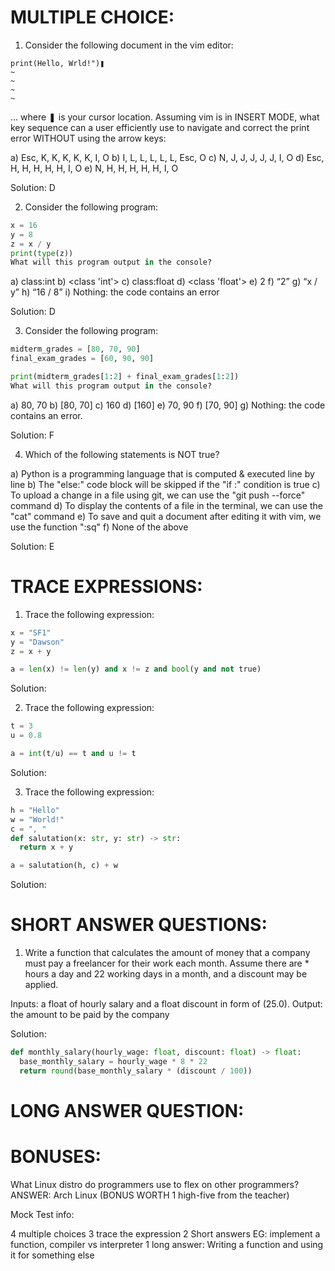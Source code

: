 # MULTIPLE CHOICE:

1. Consider the following document in the vim editor:
```t
print(Hello, Wrld!")❚
~
~
~
~
```

… where ❚ is your cursor location. Assuming vim is in INSERT MODE, what key sequence can a user efficiently use to navigate and correct the print error WITHOUT using the arrow keys:

a)	Esc, K, K, K, K, K, I, O
b)	I, L, L, L, L, L, Esc, O
c)	N, J, J, J, J, J, I, O
d)	Esc, H, H, H, H, H, I, O
e)	N, H, H, H, H, H, I, O

Solution: D

2. Consider the following program:
```py
x = 16
y = 8
z = x / y
print(type(z))
What will this program output in the console?
```

a)	class:int
b)	<class 'int'>
c)	class:float
d)	<class 'float'>
e)	2
f)	“2”
g)	“x / y”
h)	“16 / 8”
i)	Nothing: the code contains an error

Solution: D

3. Consider the following program:
```py
midterm_grades = [80, 70, 90]
final_exam_grades = [60, 90, 90]

print(midterm_grades[1:2] + final_exam_grades[1:2])
What will this program output in the console?
```

a)	80, 70
b)	[80, 70]
c)	160
d)	[160]
e)	70, 90
f)	[70, 90]
g)	Nothing: the code contains an error.

Solution: F

4. Which of the following statements is NOT true?

a)	Python is a programming language that is computed & executed line by line
b)	The "else:" code block will be skipped if the "if <condition>:" condition is true
c)	To upload a change in a file using git, we can use the "git push --force" command
d)	To display the contents of a file in the terminal, we can use the "cat" command
e)	To save and quit a document after editing it with vim, we use the function ":sq"
f)	None of the above

Solution: E

# TRACE EXPRESSIONS:

1. Trace the following expression:

```py
x = "SF1"
y = "Dawson"
z = x + y

a = len(x) != len(y) and x != z and bool(y and not true)
```

Solution: 

2. Trace the following expression:

```py
t = 3
u = 0.8

a = int(t/u) == t and u != t
```

Solution: 

3. Trace the following expression:

```py
h = "Hello"
w = "World!"
c = ", "
def salutation(x: str, y: str) -> str:
  return x + y

a = salutation(h, c) + w
```

Solution:

# SHORT ANSWER QUESTIONS:

1. Write a function that calculates the amount of money that a company must pay a freelancer for their work each month. Assume there are \* hours a day and 22 working days in a month, and a discount may be applied.

Inputs: a float of hourly salary and a float discount in form of (25.0).
Output: the amount to be paid by the company

Solution:

```py
def monthly_salary(hourly_wage: float, discount: float) -> float:
  base_monthly_salary = hourly_wage * 8 * 22
  return round(base_monthly_salary * (discount / 100))
```

# LONG ANSWER QUESTION:

# BONUSES:
What Linux distro do programmers use to flex on other programmers?
ANSWER: Arch Linux (BONUS WORTH 1 high-five from the teacher)


Mock Test info:

4 multiple choices
3 trace the expression
2 Short answers EG: implement a function, compiler vs interpreter
1 long answer: Writing a function and using it for something else